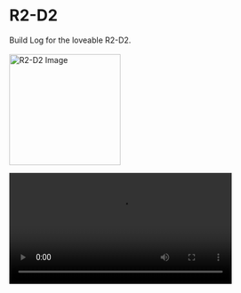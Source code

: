 # R2-D2
Build Log for the loveable R2-D2.<br>
<br>
<img src="https://github.com/Dr0id-Dev/R2-D2/raw/main/images/IMG_1925.jpeg" alt="R2-D2 Image" width="200">


<video width="400" controls>
  <source src="https://github.com/Dr0id-Dev/R2-D2/raw/main/videos/IMG_2633.mp4" type="video/mp4">
  Your browser does not support the video tag.
</video>


